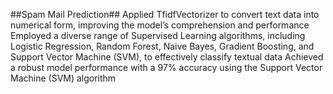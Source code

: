 
##Spam Mail Prediction## 
Applied TfidfVectorizer to convert text data into numerical form, improving the model’s comprehension and performance
Employed a diverse range of Supervised Learning algorithms, including Logistic Regression, Random Forest, Naive Bayes, Gradient
Boosting, and Support Vector Machine (SVM), to effectively classify textual data
Achieved a robust model performance with a 97% accuracy using the Support Vector Machine (SVM) algorithm
